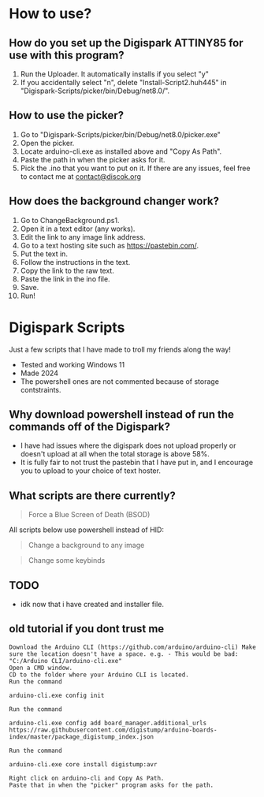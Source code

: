 # How to use?

## How do you set up the Digispark ATTINY85 for use with this program?
1. Run the Uploader. It automatically installs if you select "y"
2. If you accidentally select "n", delete "Install-Script2.huh445" in "Digispark-Scripts/picker/bin/Debug/net8.0/".

## How to use the picker?
1. Go to "Digispark-Scripts/picker/bin/Debug/net8.0/picker.exe"
2. Open the picker.
3. Locate arduino-cli.exe as installed above and "Copy As Path".
4. Paste the path in when the picker asks for it.
5. Pick the .ino that you want to put on it.
If there are any issues, feel free to contact me at contact@discok.org

## How does the background changer work?
1. Go to ChangeBackground.ps1.
2. Open it in a text editor (any works).
3. Edit the link to any image link address.
4. Go to a text hosting site such as https://pastebin.com/.
5. Put the text in.
6. Follow the instructions in the text.
7. Copy the link to the raw text.
8. Paste the link in the ino file.
9. Save.
10. Run!

# Digispark Scripts
Just a few scripts that I have made to troll my friends along the way!
- Tested and working Windows 11
- Made 2024
- The powershell ones are not commented because of storage contstraints.
## Why download powershell instead of run the commands off of the Digispark?
- I have had issues where the digispark does not upload properly or doesn't upload at all when the total storage is above 58%.
- It is fully fair to not trust the pastebin that I have put in, and I encourage you to upload to your choice of text hoster.

## What scripts are there currently?
>Force a Blue Screen of Death (BSOD)

All scripts below use powershell instead of HID:
>Change a background to any image

> Change some keybinds

## TODO
- idk now that i have created and installer file.

## old tutorial if you dont trust me

    Download the Arduino CLI (https://github.com/arduino/arduino-cli) Make sure the location doesn't have a space. e.g. - This would be bad: "C:/Arduino CLI/arduino-cli.exe"
    Open a CMD window.
    CD to the folder where your Arduino CLI is located.
    Run the command

    arduino-cli.exe config init

    Run the command

    arduino-cli.exe config add board_manager.additional_urls https://raw.githubusercontent.com/digistump/arduino-boards-index/master/package_digistump_index.json

    Run the command

    arduino-cli.exe core install digistump:avr

    Right click on arduino-cli and Copy As Path.
    Paste that in when the "picker" program asks for the path.
